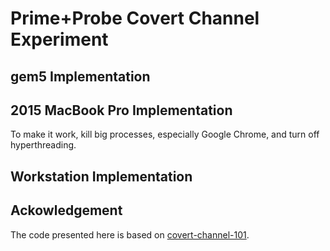 # Prime+Probe Covert Channel Experiment

## gem5 Implementation

## 2015 MacBook Pro Implementation
To make it work, kill big processes, especially Google Chrome, and turn off hyperthreading.

## Workstation Implementation

## Ackowledgement
The code presented here is based on [covert-channel-101](https://github.com/0x161e-swei/covert-channel-101).
